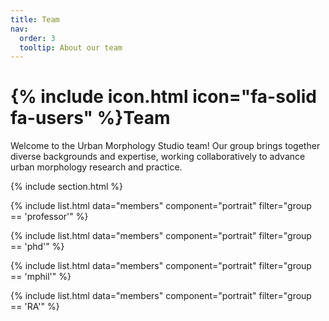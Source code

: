 ```yaml
---
title: Team
nav:
  order: 3
  tooltip: About our team
---
```


# {% include icon.html icon="fa-solid fa-users" %}Team

Welcome to the Urban Morphology Studio team! Our group brings together diverse backgrounds and expertise, working collaboratively to advance urban morphology research and practice.

{% include section.html %}

<!-- Display PI (wucai) first -->
{% include list.html data="members" component="portrait" filter="group == 'professor'" %}

<!-- Then PhD group -->
{% include list.html data="members" component="portrait" filter="group == 'phd'" %}

<!-- Then MPhil group -->
{% include list.html data="members" component="portrait" filter="group == 'mphil'" %}

<!-- Then RA group -->
{% include list.html data="members" component="portrait" filter="group == 'RA'" %}

